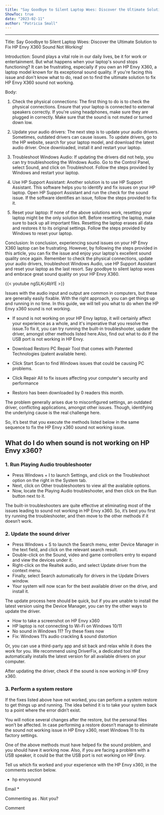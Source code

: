 ```yaml
---
title: "Say Goodbye to Silent Laptop Woes: Discover the Ultimate Solution to Fix HP Envy X360 Sound Not Working!"
ShowToc: true 
date: "2023-02-11"
author: "Patricia Small"
---
```

*****
Title: Say Goodbye to Silent Laptop Woes: Discover the Ultimate Solution to Fix HP Envy X360 Sound Not Working!

Introduction:
Sound plays a vital role in our daily lives, be it for work or entertainment. But what happens when your laptop's sound stops functioning? It can be frustrating, especially if you own an HP Envy X360, a laptop model known for its exceptional sound quality. If you're facing this issue and don't know what to do, read on to find the ultimate solution to fix HP Envy X360 sound not working.

Body:
1. Check the physical connections:
The first thing to do is to check the physical connections. Ensure that your laptop is connected to external speakers correctly. If you're using headphones, make sure they are plugged in correctly. Make sure that the sound is not muted or turned down low.

2. Update your audio drivers:
The next step is to update your audio drivers. Sometimes, outdated drivers can cause issues. To update drivers, go to the HP website, search for your laptop model, and download the latest audio driver. Once downloaded, install it and restart your laptop.

3. Troubleshoot Windows Audio:
If updating the drivers did not help, you can try troubleshooting the Windows Audio. Go to the Control Panel, select Sound, and click on Troubleshoot. Follow the steps provided by Windows and restart your laptop.

4. Use HP Support Assistant:
Another solution is to use HP Support Assistant. This software helps you to identify and fix issues on your HP laptop. Open HP Support Assistant and run the check for the sound issue. If the software identifies an issue, follow the steps provided to fix it.

5. Reset your laptop:
If none of the above solutions work, resetting your laptop might be the only solution left. Before resetting the laptop, make sure to back up all important files. Resetting the laptop erases all data and restores it to its original settings. Follow the steps provided by Windows to reset your laptop.

Conclusion:
In conclusion, experiencing sound issues on your HP Envy X360 laptop can be frustrating. However, by following the steps provided in this article, you can fix the issue and enjoy your laptop's excellent sound quality once again. Remember to check the physical connections, update your audio drivers, troubleshoot Windows Audio, use HP Support Assistant and reset your laptop as the last resort. Say goodbye to silent laptop woes and embrace great sound quality on your HP Envy X360.

{{< youtube ngSLKrj4bYE >}} 



Issues with the audio input and output are common in computers, but these are generally easily fixable. With the right approach, you can get things up and running in no time. In this guide, we will tell you what to do when the HP Envy x360 sound is not working.
 
- If sound is not working on your HP Envy laptop, it will certainly affect your experience as a whole, and it's imperative that you resolve the issue.To fix it, you can try running the built-in troubleshooter, update the driver, amongst other methods listed here.Also, find out what to do if the USB port is not working in HP Envy.

 

 
- Download Restoro PC Repair Tool that comes with Patented Technologies (patent available here).
 - Click Start Scan to find Windows issues that could be causing PC problems.
 - Click Repair All to fix issues affecting your computer's security and performance

 
- Restoro has been downloaded by 0 readers this month.

 
The problem generally arises due to misconfigured settings, an outdated driver, conflicting applications, amongst other issues. Though, identifying the underlying cause is the real challenge here.
 
So, it’s best that you execute the methods listed below in the same sequence to fix the HP Envy x360 sound not working issue. 
 
## What do I do when sound is not working on HP Envy x360?
 
### 1. Run Playing Audio troubleshooter
 
- Press Windows + I to launch Settings, and click on the Troubleshoot option on the right in the System tab.
 - Next, click on Other troubleshooters to view all the available options.
 - Now, locate the Playing Audio troubleshooter, and then click on the Run button next to it.

 
The built-in troubleshooters are quite effective at eliminating most of the issues leading to sound not working in HP Envy x360. So, it’s best you first try running the troubleshooter, and then move to the other methods if it doesn’t work. 
 
### 2. Update the sound driver
 
- Press Windows + S to launch the Search menu, enter Device Manager in the text field, and click on the relevant search result.
 - Double-click on the Sound, video and game controllers entry to expand and view the devices under it.
 - Right-click on the Realtek audio, and select Update driver from the context menu.
 - Finally, select Search automatically for drivers in the Update Drivers window.
 - Your system will now scan for the best available driver on the drive, and install it.

 
The update process here should be quick, but if you are unable to install the latest version using the Device Manager, you can try the other ways to update the driver.
 
- How to take a screenshot on HP Envy x360
 - HP laptop is not connecting to Wi-Fi on Windows 10/11
 - No sound in Windows 11? Try these fixes now
 - Fix: Windows 11’s audio crackling & sound distortion

 
Or, you can use a third-party app and sit back and relax while it does the work for you. We recommend using DriverFix, a dedicated tool that automatically installs the latest version for all available drivers on your computer.
 
After updating the driver, check if the sound is now working in HP Envy x360. 
 
### 3. Perform a system restore
 
If the fixes listed above have not worked, you can perform a system restore to get things up and running. The idea behind it is to take your system back to a point where the error didn’t exist. 
 
You will notice several changes after the restore, but the personal files won’t be affected. In case performing a restore doesn’t manage to eliminate the sound not working issue in HP Envy x360, reset Windows 11 to its factory settings.
 
One of the above methods must have helped fix the sound problem, and you should have it working now. Also, if you are facing a problem with a USB speaker, it could be that the USB port is not working on HP Envy.
 
Tell us which fix worked and your experience with the HP Envy x360, in the comments section below.
 
- hp envysound

 
Email * 
 

Commenting as .
Not you?

 
Comment 





